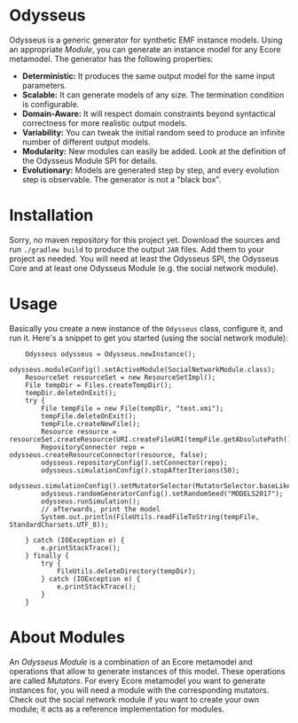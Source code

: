 # Odysseus
Odysseus is a generic generator for synthetic EMF instance models. Using an appropriate *Module*, you can generate an instance model for any Ecore metamodel. The generator has the following properties:

  - **Deterministic:** It produces the same output model for the same input parameters.
  - **Scalable:** It can generate models of any size. The termination condition is configurable.
  - **Domain-Aware:** It will respect domain constraints beyond syntactical correctness for more realistic output models.
  - **Variability:** You can tweak the initial random seed to produce an infinite number of different output models.
  - **Modularity:** New modules can easily be added. Look at the definition of the Odysseus Module SPI for details.
  - **Evolutionary:** Models are generated step by step, and every evolution step is observable. The generator is not a "black box".
  
# Installation
Sorry, no maven repository for this project yet. Download the sources and run `./gradlew build` to produce the output `JAR` files. Add them to your project as needed. You will need at least the Odysseus SPI, the Odysseus Core and at least one Odysseus Module (e.g. the social network module).

# Usage
Basically you create a new instance of the `Odysseus` class, configure it, and run it. Here's a snippet to get you started (using the social network module):

		Odysseus odysseus = Odysseus.newInstance();
		odysseus.moduleConfig().setActiveModule(SocialNetworkModule.class);
		ResourceSet resourceSet = new ResourceSetImpl();
		File tempDir = Files.createTempDir();
		tempDir.deleteOnExit();
		try {
			File tempFile = new File(tempDir, "test.xmi");
			tempFile.deleteOnExit();
			tempFile.createNewFile();
			Resource resource = resourceSet.createResource(URI.createFileURI(tempFile.getAbsolutePath()));
			RepositoryConnector repo = odysseus.createResourceConnector(resource, false);
			odysseus.repositoryConfig().setConnector(repo);
			odysseus.simulationConfig().stopAfterIterions(50);
			odysseus.simulationConfig().setMutatorSelector(MutatorSelector.baseLikelyhood());
			odysseus.randomGeneratorConfig().setRandomSeed("MODELS2017");
			odysseus.runSimulation();
			// afterwards, print the model
			System.out.println(FileUtils.readFileToString(tempFile, StandardCharsets.UTF_8));

		} catch (IOException e) {
			e.printStackTrace();
		} finally {
			try {
				FileUtils.deleteDirectory(tempDir);
			} catch (IOException e) {
				e.printStackTrace();
			}
		}

# About Modules
An *Odysseus Module* is a combination of an Ecore metamodel and operations that allow to generate instances of this model. These operations are called *Mutators*. For every Ecore metamodel you want to generate instances for, you will need a module with the corresponding mutators. Check out the social network module if you want to create your own module; it acts as a reference implementation for modules.
